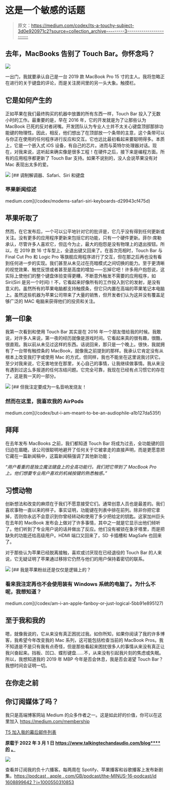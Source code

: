# 这是一个敏感的话题

> 原文：<https://medium.com/codex/its-a-touchy-subject-3d0e920971c2?source=collection_archive---------3----------------------->

## 去年，MacBooks 告别了 Touch Bar。你怀念吗？

![](img/d9cef9a43f183792ad4c7470c1eeee65.png)

一出门，我就要承认自己是一台 2019 款 MacBook Pro 15 寸的主人。我将忽略正在进行的关于键盘的评论，而是关注房间里的另一头大象。触摸栏。

## 它是如何产生的

正如苹果在我们最终购买的机器中放置的所有东西一样，Touch Bar 投入了无数小时的工作。最重要的是，早在 2016 年，它的开发就是为了让那些认为 MacBook 已死的反对者闭嘴。开发团队认为专业人士并不太关心键盘顶部那排功能键的物理性。因此，相反，他们想出了在顶部放一个条带的主意，这个条带可以与你正在使用的任何程序进行反应和交互。它也远比最初看起来要聪明得多。本质上，它是一个嵌入式 iOS 设备，有自己的芯片。进而与英特尔处理器对话。现在，对我来说，这听起来确实像是很多工程！在硬件之后，接下来是编程方面。所有的应用程序都更新了 Touch Bar 支持。如果不说别的，没人会说苹果没有对 Mac 表现出太多的爱。

![](img/5e795e04baaae7662470fc740733c610.png)[](/codex/modems-safari-siri-keyboards-d29943cf475d) [## 调制解调器、Safari、Siri 和键盘

### 苹果新闻综述

medium.com](/codex/modems-safari-siri-keyboards-d29943cf475d) 

## 苹果听取了

然而，在它发布后，一个可以公平地针对它的批评是，它几乎没有得到任何更新或关注。没有更多的应用程序更新来包括它的功能，只有一个硬件更新。菲尔·席勒承认，尽管许多人喜欢它，但迄今为止，最大的抱怨是没有物理上的退出按钮。所以，在 2019 款 16 寸车型上，全退出键又回来了。在首次亮相时，Touch Bar 与 Final Cut Pro 和 Logic Pro 等旗舰应用程序进行了交互，但在那之后再也没有看到任何进一步的实现。我们甚至从未见过在亮暗模式之间切换的能力。至于更清晰的视觉效果、触觉反馈或者甚至是高度的增加——忘掉它吧！许多用户抱怨说，这实际上使他们的整个键盘体验变得更糟，不断意外触发不需要的应用程序，如 Siri(Siri 是另一个时间)！不，它看起来好像所有的工作投入到它的发射，是没有意义的。虽然所有的苹果电脑都支持触摸条，但它只内置在高端的苹果笔记本电脑上。虽然这些机器为苹果公司带来了大量的销售，但开发者们认为这并没有覆盖足够广泛的 MAC 电脑来获得他们的投资和关注。

## 第一印象

我第一次看到和使用 Touch Bar 其实是在 2016 年一个朋友借给我的时候。我敢说，对许多人来说，第一夜的经历就像是游戏时间。它看起来真的很有趣，很酷，很直观。我以前从未见过这样的东西。话说回来，那只是一个晚上。很快，我就拥有了一台带有触控条的 MacBook，就像我之前提到的那样。我承认它肯定没有从根本上改变我打字或使用 Mac 的方式，但同样，我也不能坐在这里说我讨厌它。至少对我来说，它无害地坐在那里，关心自己的事情，让我继续做事情。我从来没有遇到过这么多报道的任何冻结问题。它完全可靠，我现在已经有点习惯它的存在了。这是我一天的一部分。

![](img/c3429494a8291d5f77399e3cca08777e.png)[](/codex/but-i-am-meant-to-be-an-audiophile-a1b127da535f) [## 但我注定要成为一名音响发烧友！

### 然而在这里，我喜欢我的 AirPods

medium.com](/codex/but-i-am-meant-to-be-an-audiophile-a1b127da535f) 

## 拜拜

在去年发布 MacBooks 之前，我们都知道 Touch Bar 将成为过去，全功能键的回归迫在眉睫。该公司很聪明地避开了任何关于它被拿走的直接声明，而是更愿意把它藏在一篇新闻稿中，这篇新闻稿强调了其他新功能；

*“用户看重的是独立魔法键盘上的全高功能行。我们把它带到了 MacBook Pro 上。他们想要专业用户喜欢的机械按键的熟悉触感。”*

## 习惯动物

创新想法和改变的麻烦在于我们不愿意接受它们。通常创意人员也是最差的。我们喜欢事物一直以来的样子。事实证明，功能键在列表中排在前列。除非你把它拿掉，否则你永远不会意识到你曾经转动和使用了多少把给定的钥匙。这家加州巨头在去年的 MacBook 发布会上做对了许多事情，其中之一就是它显示出他们倾听了。他们听到了专业用户说的话并做出了反应。他们没有被锁在象牙塔里，而是把缺失的功能还给高级用户。HDMI 端口又回来了，SD 卡插槽和 MagSafe 也回来了。

对于那些认为苹果已经脱离接触，喜欢或讨厌现在已经退役的 Touch Bar 的人来说，它无疑证明了苹果通过移除它仍然与他们的用户保持着密切的联系。

![](img/c4833617a740d077d37f431151c920c9.png)[](/codex/am-i-an-apple-fanboy-or-just-logical-5bb91e895127) [## 我是苹果粉丝还是仅仅是逻辑上的？

### 看来我注定再也不会使用装有 Windows 系统的电脑了。为什么不呢，我想知道？

medium.com](/codex/am-i-an-apple-fanboy-or-just-logical-5bb91e895127) 

## 至于我和我的

嗯，就像我说的，它从来没有真正困扰过我。如你所知，如果你阅读了我的许多博客，我希望今年改变我的 Mac 系列，这可能包括检查当前的 MacBook Pros。我不知道是不是只有我有点奇怪，但是那些看起来困扰很多人的事情从来没有真正让我兴奋起来。挡板、凹口、蝶形键盘……不，从来没有引起我片刻的焦虑或失眠。所以，我想知道我的 2019 年 MBP 今年是否会休息，我是否会渴望 Touch Bar？我想时间会证明一切。

## 在你走之前

## 你订阅媒体了吗？

我只是高端博客网站 Medium 的众多作者之一。这是如此好的价值，你可以在这里加入 https://medium.com/membership

[T5 加入我的幕后邮件列表 ](https://www.talkingtechandaudio.com)

**原载于 2022 年 3 月 1 日 https://www.talkingtechandaudio.com/blog****的** [**。**](https://www.talkingtechandaudio.com/blog)

![](img/60131553b0b790e072d2ca17eca71259.png)

查看并订阅我的负十六播客。每两周在 Spotify、苹果播客和谷歌播客上发布新剧集。[https://podcast . apple . com/GB/podcast/the-MINUS-16-podcast/id 1608899642？i=1000550310853](https://podcasts.apple.com/gb/podcast/the-minus-sixteen-podcast/id1608899642?i=1000550310853)